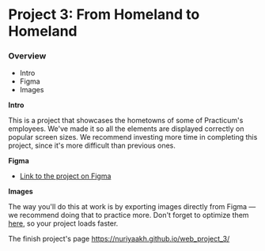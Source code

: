 # Project 3: From Homeland to Homeland
### Overview  
* Intro  
* Figma  
* Images  
  
**Intro**    
  
This is a project that showcases the hometowns of some of Practicum's employees. We've made it so all the elements are displayed correctly on popular screen sizes. We recommend investing more time in completing this project, since it's more difficult than previous ones.  
  
**Figma**  
  
* [Link to the project on Figma](https://www.figma.com/file/1zCYcflj6BJx5VqOvXU9nb/Sprint-3-From-Homeland-to-Homeland-desktop-mobile?node-id=0%3A1)  
  
**Images**  
  
The way you'll do this at work is by exporting images directly from Figma — we recommend doing that to practice more. Don't forget to optimize them [here](https://tinypng.com/), so your project loads faster. 
  
The finish project's page https://nuriyaakh.github.io/web_project_3/
